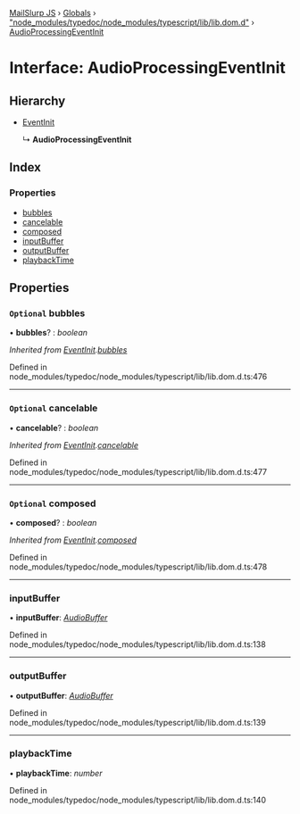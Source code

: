[MailSlurp JS](../README.md) › [Globals](../globals.md) › ["node_modules/typedoc/node_modules/typescript/lib/lib.dom.d"](../modules/_node_modules_typedoc_node_modules_typescript_lib_lib_dom_d_.md) › [AudioProcessingEventInit](_node_modules_typedoc_node_modules_typescript_lib_lib_dom_d_.audioprocessingeventinit.md)

# Interface: AudioProcessingEventInit

## Hierarchy

* [EventInit](_node_modules_typedoc_node_modules_typescript_lib_lib_dom_d_.eventinit.md)

  ↳ **AudioProcessingEventInit**

## Index

### Properties

* [bubbles](_node_modules_typedoc_node_modules_typescript_lib_lib_dom_d_.audioprocessingeventinit.md#optional-bubbles)
* [cancelable](_node_modules_typedoc_node_modules_typescript_lib_lib_dom_d_.audioprocessingeventinit.md#optional-cancelable)
* [composed](_node_modules_typedoc_node_modules_typescript_lib_lib_dom_d_.audioprocessingeventinit.md#optional-composed)
* [inputBuffer](_node_modules_typedoc_node_modules_typescript_lib_lib_dom_d_.audioprocessingeventinit.md#inputbuffer)
* [outputBuffer](_node_modules_typedoc_node_modules_typescript_lib_lib_dom_d_.audioprocessingeventinit.md#outputbuffer)
* [playbackTime](_node_modules_typedoc_node_modules_typescript_lib_lib_dom_d_.audioprocessingeventinit.md#playbacktime)

## Properties

### `Optional` bubbles

• **bubbles**? : *boolean*

*Inherited from [EventInit](_node_modules_typedoc_node_modules_typescript_lib_lib_dom_d_.eventinit.md).[bubbles](_node_modules_typedoc_node_modules_typescript_lib_lib_dom_d_.eventinit.md#optional-bubbles)*

Defined in node_modules/typedoc/node_modules/typescript/lib/lib.dom.d.ts:476

___

### `Optional` cancelable

• **cancelable**? : *boolean*

*Inherited from [EventInit](_node_modules_typedoc_node_modules_typescript_lib_lib_dom_d_.eventinit.md).[cancelable](_node_modules_typedoc_node_modules_typescript_lib_lib_dom_d_.eventinit.md#optional-cancelable)*

Defined in node_modules/typedoc/node_modules/typescript/lib/lib.dom.d.ts:477

___

### `Optional` composed

• **composed**? : *boolean*

*Inherited from [EventInit](_node_modules_typedoc_node_modules_typescript_lib_lib_dom_d_.eventinit.md).[composed](_node_modules_typedoc_node_modules_typescript_lib_lib_dom_d_.eventinit.md#optional-composed)*

Defined in node_modules/typedoc/node_modules/typescript/lib/lib.dom.d.ts:478

___

###  inputBuffer

• **inputBuffer**: *[AudioBuffer](_node_modules_typedoc_node_modules_typescript_lib_lib_dom_d_.audiobuffer.md)*

Defined in node_modules/typedoc/node_modules/typescript/lib/lib.dom.d.ts:138

___

###  outputBuffer

• **outputBuffer**: *[AudioBuffer](_node_modules_typedoc_node_modules_typescript_lib_lib_dom_d_.audiobuffer.md)*

Defined in node_modules/typedoc/node_modules/typescript/lib/lib.dom.d.ts:139

___

###  playbackTime

• **playbackTime**: *number*

Defined in node_modules/typedoc/node_modules/typescript/lib/lib.dom.d.ts:140
